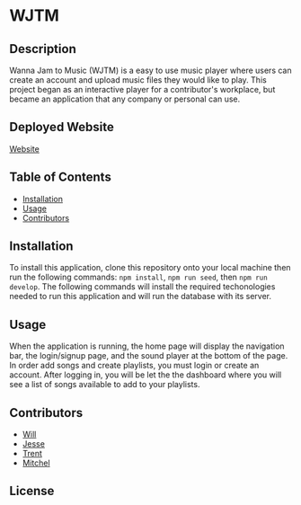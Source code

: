 # WJTM

## Description
Wanna Jam to Music (WJTM) is a easy to use music player where users can create an account and upload music files they would like to play. 
This project began as an interactive player for a contributor's workplace, but became an application that any company or personal can use.

## Deployed Website
[Website](heroku.com/heroku)

## Table of Contents
* [Installation](#installation)
* [Usage](#usage)
* [Contributors](#contributors)

## Installation
To install this application, clone this repository onto your local machine then run the following commands: `npm install`, `npm run seed`, then `npm run develop`. The following commands will install the 
required techonologies needed to run this application and will run the database with its server. 

## Usage
When the application is running, the home page will display the navigation bar, the login/signup page, and the sound player at the bottom of the page. In order add songs and create playlists, you must login or create an account. After logging in, you will be let the the dashboard where you will see a list of songs available to add to your playlists.

## Contributors
* [Will](github.com/swillswindle)
* [Jesse](github.com/jmaraya1229)
* [Trent](github.com/Tkachuk94)
* [Mitchel](github.com/MitchellM27)

## License
